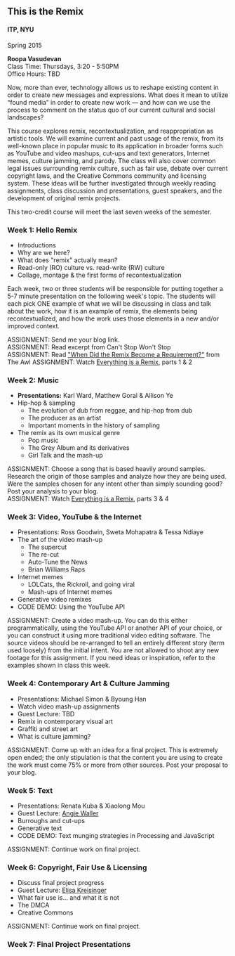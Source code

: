 ## This is the Remix
#### ITP, NYU
Spring 2015

<strong>Roopa Vasudevan</strong>  
Class Time: Thursdays, 3:20 - 5:50PM  
Office Hours: TBD  

Now, more than ever, technology allows us to reshape existing content in order to create new messages and expressions. What does it mean to utilize “found media” in order to create new work — and how can we use the process to comment on the status quo of our current cultural and social landscapes?  

This course explores remix, recontextualization, and reappropriation as artistic tools. We will examine current and past usage of the remix, from its well-known place in popular music to its application in broader forms such as YouTube and video mashups, cut-ups and text generators, Internet memes, culture jamming, and parody. The class will also cover common legal issues surrounding remix culture, such as fair use, debate over current copyright laws, and the Creative Commons community and licensing system. These ideas will be further investigated through weekly reading assignments, class discussion and presentations, guest speakers, and the development of original remix projects.  

This two-credit course will meet the last seven weeks of the semester.  

### Week 1: Hello Remix
- Introductions
- Why are we here?
- What does "remix" actually mean?
- Read-only (RO) culture vs. read-write (RW) culture
- Collage, montage & the first forms of recontextualization 

Each week, two or three students will be responsible for putting together a 5-7 minute presentation on the following week's topic. The students will each pick ONE example of what we will be discussing in class and talk about the work, how it is an example of remix, the elements being recontextualized, and how the work uses those elements in a new and/or improved context.

ASSIGNMENT: Send me your blog link.  
ASSIGNMENT: Read excerpt from Can't Stop Won't Stop  
ASSIGNMENT: Read ["When Did the Remix Become a Requirement?"](http://www.theawl.com/2012/01/the-remix-as-requirement) from The Awl
ASSIGNMENT: Watch [Everything is a Remix](http://everythingisaremix.info/watch-the-series/), parts 1 & 2

### Week 2: Music
- <strong>Presentations:</strong> Karl Ward, Matthew Goral & Allison Ye
- Hip-hop & sampling
  - The evolution of dub from reggae, and hip-hop from dub
  - The producer as an artist
  - Important moments in the history of sampling
- The remix as its own musical genre
  - Pop music
  - The Grey Album and its derivatives
  - Girl Talk and the mash-up

ASSIGNMENT: Choose a song that is based heavily around samples. Research the origin of those samples and analyze how they are being used. Were the samples chosen for any intent other than simply sounding good? Post your analysis to your blog.  
ASSIGNMENT: Watch [Everything is a Remix](http://everythingisaremix.info/watch-the-series/), parts 3 & 4  

### Week 3: Video, YouTube & the Internet
- Presentations: Ross Goodwin, Sweta Mohapatra & Tessa Ndiaye
- The art of the video mash-up
  - The supercut
  - The re-cut
  - Auto-Tune the News
  - Brian Williams Raps
- Internet memes
  - LOLCats, the Rickroll, and going viral
  - Mash-ups of Internet memes
- Generative video remixes
- CODE DEMO: Using the YouTube API

ASSIGNMENT: Create a video mash-up. You can do this either programmatically, using the YouTube API or another API of your choice, or you can construct it using more traditional video editing software. The source videos should be re-arranged to tell an entirely different story (term used loosely) from the initial intent. You are not allowed to shoot any new footage for this assignment. If you need ideas or inspiration, refer to the examples shown in class this week.  

### Week 4: Contemporary Art & Culture Jamming
- Presentations: Michael Simon & Byoung Han 
- Watch video mash-up assignments
- Guest Lecture: TBD
- Remix in contemporary visual art
- Graffiti and street art
- What is culture jamming?

ASSIGNMENT: Come up with an idea for a final project. This is extremely open ended; the only stipulation is that the content you are using to create the work must come 75% or more from other sources. Post your proposal to your blog.  

### Week 5: Text
- Presentations: Renata Kuba & Xiaolong Mou
- Guest Lecture: [Angie Waller](http://angiewaller.com/)
- Burroughs and cut-ups
- Generative text
- CODE DEMO: Text munging strategies in Processing and JavaScript

ASSIGNMENT: Continue work on final project.  

### Week 6: Copyright, Fair Use & Licensing
- Discuss final project progress
- Guest Lecture: [Elisa Kreisinger](http://www.popculturepirate.com/#about)
- What fair use is... and what it is not
- The DMCA
- Creative Commons

ASSIGNMENT: Continue work on final project.  

### Week 7: Final Project Presentations